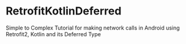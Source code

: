 # RetrofitKotlinDeferred
Simple to Complex Tutorial for making network calls in Android using Retrofit2, Kotlin and its Deferred Type
